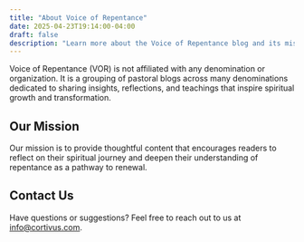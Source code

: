 ```yaml
---
title: "About Voice of Repentance"
date: 2025-04-23T19:14:00-04:00
draft: false
description: "Learn more about the Voice of Repentance blog and its mission."
---
```


Voice of Repentance (VOR) is not affiliated with any denomination or organization. It is a grouping of pastoral blogs across many denominations dedicated to sharing insights, reflections, and teachings that inspire spiritual growth and transformation.

## Our Mission

Our mission is to provide thoughtful content that encourages readers to reflect on their spiritual journey and deepen their understanding of repentance as a pathway to renewal.

## Contact Us

Have questions or suggestions? Feel free to reach out to us at [info@cortivus.com](mailto:info@cortivus.com).
